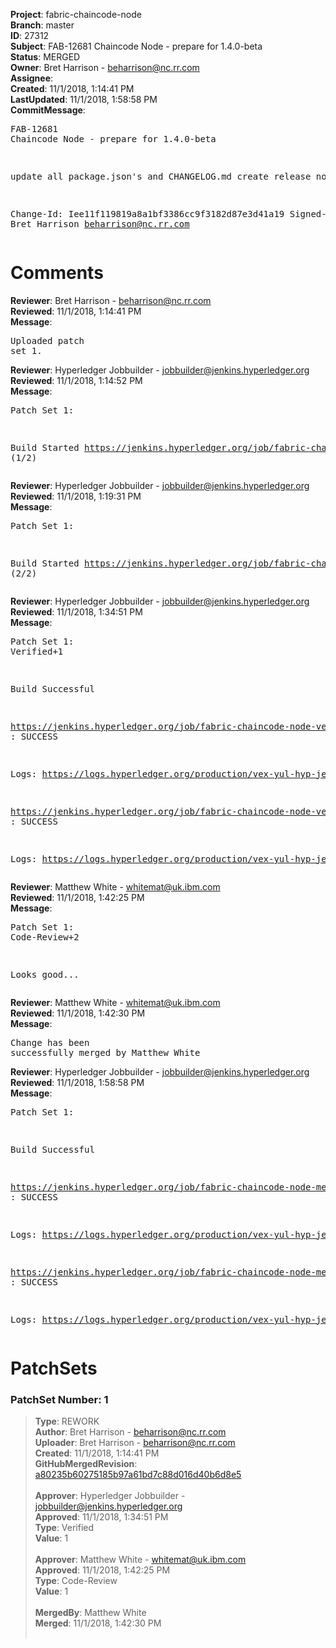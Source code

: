 <strong>Project</strong>: fabric-chaincode-node<br><strong>Branch</strong>: master<br><strong>ID</strong>: 27312<br><strong>Subject</strong>: FAB-12681 Chaincode Node - prepare for 1.4.0-beta<br><strong>Status</strong>: MERGED<br><strong>Owner</strong>: Bret Harrison - beharrison@nc.rr.com<br><strong>Assignee</strong>:<br><strong>Created</strong>: 11/1/2018, 1:14:41 PM<br><strong>LastUpdated</strong>: 11/1/2018, 1:58:58 PM<br><strong>CommitMessage</strong>:<br><pre>FAB-12681 Chaincode Node - prepare for 1.4.0-beta

update all package.json's and CHANGELOG.md
create release notes

Change-Id: Iee11f119819a8a1bf3386cc9f3182d87e3d41a19
Signed-off-by: Bret Harrison <beharrison@nc.rr.com>
</pre><h1>Comments</h1><strong>Reviewer</strong>: Bret Harrison - beharrison@nc.rr.com<br><strong>Reviewed</strong>: 11/1/2018, 1:14:41 PM<br><strong>Message</strong>: <pre>Uploaded patch set 1.</pre><strong>Reviewer</strong>: Hyperledger Jobbuilder - jobbuilder@jenkins.hyperledger.org<br><strong>Reviewed</strong>: 11/1/2018, 1:14:52 PM<br><strong>Message</strong>: <pre>Patch Set 1:

Build Started https://jenkins.hyperledger.org/job/fabric-chaincode-node-verify-s390x/370/ (1/2)</pre><strong>Reviewer</strong>: Hyperledger Jobbuilder - jobbuilder@jenkins.hyperledger.org<br><strong>Reviewed</strong>: 11/1/2018, 1:19:31 PM<br><strong>Message</strong>: <pre>Patch Set 1:

Build Started https://jenkins.hyperledger.org/job/fabric-chaincode-node-verify-x86_64/416/ (2/2)</pre><strong>Reviewer</strong>: Hyperledger Jobbuilder - jobbuilder@jenkins.hyperledger.org<br><strong>Reviewed</strong>: 11/1/2018, 1:34:51 PM<br><strong>Message</strong>: <pre>Patch Set 1: Verified+1

Build Successful 

https://jenkins.hyperledger.org/job/fabric-chaincode-node-verify-s390x/370/ : SUCCESS

Logs: https://logs.hyperledger.org/production/vex-yul-hyp-jenkins-3/fabric-chaincode-node-verify-s390x/370

https://jenkins.hyperledger.org/job/fabric-chaincode-node-verify-x86_64/416/ : SUCCESS

Logs: https://logs.hyperledger.org/production/vex-yul-hyp-jenkins-3/fabric-chaincode-node-verify-x86_64/416</pre><strong>Reviewer</strong>: Matthew White - whitemat@uk.ibm.com<br><strong>Reviewed</strong>: 11/1/2018, 1:42:25 PM<br><strong>Message</strong>: <pre>Patch Set 1: Code-Review+2

Looks good...</pre><strong>Reviewer</strong>: Matthew White - whitemat@uk.ibm.com<br><strong>Reviewed</strong>: 11/1/2018, 1:42:30 PM<br><strong>Message</strong>: <pre>Change has been successfully merged by Matthew White</pre><strong>Reviewer</strong>: Hyperledger Jobbuilder - jobbuilder@jenkins.hyperledger.org<br><strong>Reviewed</strong>: 11/1/2018, 1:58:58 PM<br><strong>Message</strong>: <pre>Patch Set 1:

Build Successful 

https://jenkins.hyperledger.org/job/fabric-chaincode-node-merge-x86_64/166/ : SUCCESS

Logs: https://logs.hyperledger.org/production/vex-yul-hyp-jenkins-3/fabric-chaincode-node-merge-x86_64/166

https://jenkins.hyperledger.org/job/fabric-chaincode-node-merge-s390x/145/ : SUCCESS

Logs: https://logs.hyperledger.org/production/vex-yul-hyp-jenkins-3/fabric-chaincode-node-merge-s390x/145</pre><h1>PatchSets</h1><h3>PatchSet Number: 1</h3><blockquote><strong>Type</strong>: REWORK<br><strong>Author</strong>: Bret Harrison - beharrison@nc.rr.com<br><strong>Uploader</strong>: Bret Harrison - beharrison@nc.rr.com<br><strong>Created</strong>: 11/1/2018, 1:14:41 PM<br><strong>GitHubMergedRevision</strong>: [a80235b60275185b97a61bd7c88d016d40b6d8e5](https://github.com/hyperledger-gerrit-archive/fabric-chaincode-node/commit/a80235b60275185b97a61bd7c88d016d40b6d8e5)<br><br><strong>Approver</strong>: Hyperledger Jobbuilder - jobbuilder@jenkins.hyperledger.org<br><strong>Approved</strong>: 11/1/2018, 1:34:51 PM<br><strong>Type</strong>: Verified<br><strong>Value</strong>: 1<br><br><strong>Approver</strong>: Matthew White - whitemat@uk.ibm.com<br><strong>Approved</strong>: 11/1/2018, 1:42:25 PM<br><strong>Type</strong>: Code-Review<br><strong>Value</strong>: 1<br><br><strong>MergedBy</strong>: Matthew White<br><strong>Merged</strong>: 11/1/2018, 1:42:30 PM<br><br></blockquote>